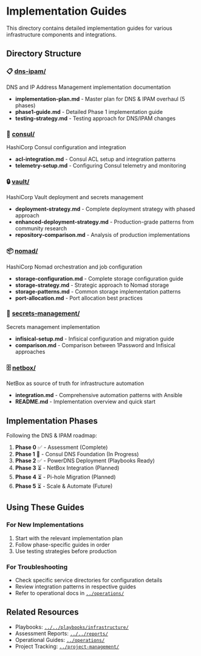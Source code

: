 # Implementation Guides

This directory contains detailed implementation guides for various infrastructure components and integrations.

## Directory Structure

### 📋 [dns-ipam/](dns-ipam/)

DNS and IP Address Management implementation documentation

- **implementation-plan.md** - Master plan for DNS & IPAM overhaul (5 phases)
- **phase1-guide.md** - Detailed Phase 1 implementation guide
- **testing-strategy.md** - Testing approach for DNS/IPAM changes

### 🔐 [consul/](consul/)

HashiCorp Consul configuration and integration

- **acl-integration.md** - Consul ACL setup and integration patterns
- **telemetry-setup.md** - Configuring Consul telemetry and monitoring

### 🔒 [vault/](vault/)

HashiCorp Vault deployment and secrets management

- **deployment-strategy.md** - Complete deployment strategy with phased approach
- **enhanced-deployment-strategy.md** - Production-grade patterns from community research
- **repository-comparison.md** - Analysis of production implementations

### 📦 [nomad/](nomad/)

HashiCorp Nomad orchestration and job configuration

- **storage-configuration.md** - Complete storage configuration guide
- **storage-strategy.md** - Strategic approach to Nomad storage
- **storage-patterns.md** - Common storage implementation patterns
- **port-allocation.md** - Port allocation best practices

### 🔑 [secrets-management/](secrets-management/)

Secrets management implementation

- **infisical-setup.md** - Infisical configuration and migration guide
- **comparison.md** - Comparison between 1Password and Infisical approaches

### 🗄️ [netbox/](netbox/)

NetBox as source of truth for infrastructure automation

- **integration.md** - Comprehensive automation patterns with Ansible
- **README.md** - Implementation overview and quick start

## Implementation Phases

Following the DNS & IPAM roadmap:

1. **Phase 0** ✅ - Assessment (Complete)
2. **Phase 1** 🚧 - Consul DNS Foundation (In Progress)
3. **Phase 2** ✅ - PowerDNS Deployment (Playbooks Ready)
4. **Phase 3** ⏳ - NetBox Integration (Planned)
5. **Phase 4** ⏳ - Pi-hole Migration (Planned)
6. **Phase 5** ⏳ - Scale & Automate (Future)

## Using These Guides

### For New Implementations

1. Start with the relevant implementation plan
2. Follow phase-specific guides in order
3. Use testing strategies before production

### For Troubleshooting

- Check specific service directories for configuration details
- Review integration patterns in respective guides
- Refer to operational docs in [`../operations/`](../operations/)

## Related Resources

- Playbooks: [`../../playbooks/infrastructure/`](../../playbooks/infrastructure/)
- Assessment Reports: [`../../reports/`](../../reports/)
- Operational Guides: [`../operations/`](../operations/)
- Project Tracking: [`../project-management/`](../project-management/)
